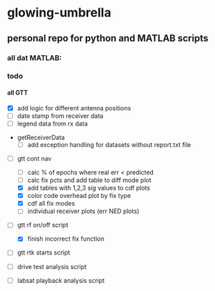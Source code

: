 # glowing-umbrella

## personal repo for python and MATLAB scripts


### all dat MATLAB:

### todo

#### all GTT
- [x] add logic for different antenna positions
- [ ] date stamp from receiver data
- [ ] legend data from rx data
  
- getReceiverData
  - [ ] add exception handling for datasets without report.txt file

- [ ] gtt cont nav
  - [ ] calc % of epochs where real err < predicted
  - [ ] calc fix pcts and add table to diff mode plot
  - [x] add tables with 1,2,3 sig values to cdf plots
  - [x] color code overhead plot by fix type
  - [x] cdf all fix modes
  - [ ] individual receiver plots (err NED plots)
  
- [ ] gtt rf on/off script
  - [x] finish incorrect fix function
  
 - [ ]  gtt rtk starts script
 
 - [ ] drive test analysis script
 
 - [ ] labsat playback analysis script 
 
 
